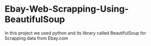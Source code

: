 # Ebay-Web-Scrapping-Using-BeautifulSoup
In this project we used python and its library called BeautifulSoup for Scrapping data from Ebay.com
